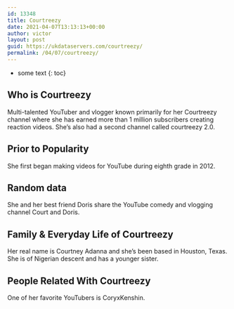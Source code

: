 ```yaml
---
id: 13348
title: Courtreezy
date: 2021-04-07T13:13:13+00:00
author: victor
layout: post
guid: https://ukdataservers.com/courtreezy/
permalink: /04/07/courtreezy/
---
```


* some text
{: toc}


## Who is Courtreezy



Multi-talented YouTuber and vlogger known primarily for her Courtreezy channel where she has earned more than 1 million subscribers creating reaction videos. She&#8217;s also had a second channel called courtreezy 2.0.

                
                
                
## Prior to Popularity



She first began making videos for YouTube during eighth grade in 2012.

                
                
                
## Random data



She and her best friend Doris share the YouTube comedy and vlogging channel Court and Doris.

                
                
                
## Family & Everyday Life of Courtreezy



Her real name is Courtney Adanna and she&#8217;s been based in Houston, Texas. She is of Nigerian descent and has a younger sister.

                
                
                
## People Related With Courtreezy



One of her favorite YouTubers is CoryxKenshin.

                
              
            
          
          
          